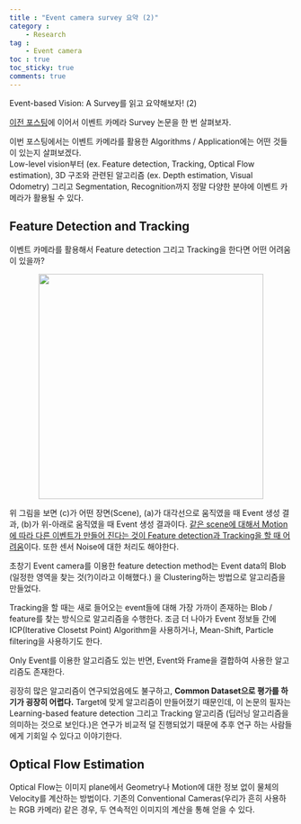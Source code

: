 ```yaml
---
title : "Event camera survey 요약 (2)"
category :
    - Research
tag :
    - Event camera
toc : true
toc_sticky: true
comments: true
---
```


Event-based Vision: A Survey를 읽고 요약해보자! (2)  

[이전 포스팅](https://taeyoung96.github.io/research/EventSurvey/)에 이어서 이벤트 카메라 Survey 논문을 한 번 살펴보자.  

이번 포스팅에서는 이벤트 카메라를 활용한 Algorithms / Application에는 어떤 것들이 있는지 살펴보겠다.  
Low-level vision부터 (ex. Feature detection, Tracking, Optical Flow estimation), 3D 구조와 관련된 알고리즘 (ex. Depth estimation, Visual Odometry) 그리고 Segmentation, Recognition까지 정말 다양한 분야에 이벤트 카메라가 활용될 수 있다.  

## Feature Detection and Tracking  

이벤트 카메라를 활용해서 Feature detection 그리고 Tracking을 한다면 어떤 어려움이 있을까?  

<p align="center"><img src="https://user-images.githubusercontent.com/41863759/125287051-70db1d00-e357-11eb-9cdf-c5475654a609.png" width = "400" ></p>  

위 그림을 보면 (c)가 어떤 장면(Scene), (a)가 대각선으로 움직였을 때 Event 생성 결과, (b)가 위-아래로 움직였을 때 Event 생성 결과이다. <u>같은 scene에 대해서 Motion에 따라 다른 이벤트가 만들어 진다는 것이 Feature detection과 Tracking을 할 때 어려움</u>이다. 또한 센서 Noise에 대한 처리도 해야한다.  

초창기 Event camera를 이용한 feature detection method는 Event data의 Blob (일정한 영역을 찾는 것(?)이라고 이해했다.) 을 Clustering하는 방법으로 알고리즘을 만들었다.  

Tracking을 할 때는 새로 들어오는 event들에 대해 가장 가까이 존재하는 Blob / feature를 찾는 방식으로 알고리즘을 수행한다. 조금 더 나아가 Event 정보들 간에 ICP(Iterative Closetst Point) Algorithm을 사용하거나, Mean-Shift, Particle filtering을 사용하기도 한다.  

Only Event를 이용한 알고리즘도 있는 반면, Event와 Frame을 결합하여 사용한 알고리즘도 존재한다.  

굉장히 많은 알고리즘이 연구되었음에도 불구하고, **Common Dataset으로 평가를 하기가 굉장히 어렵다.** Target에 맞게 알고리즘이 만들어졌기 때문인데, 이 논문의 필자는 Learning-based feature detection 그리고 Tracking 알고리즘 (딥러닝 알고리즘을 의미하는 것으로 보인다.)은 연구가 비교적 덜 진행되었기 때문에 추후 연구 하는 사람들에게 기회일 수 있다고 이야기한다.  

## Optical Flow Estimation  

Optical Flow는 이미지 plane에서 Geometry나 Motion에 대한 정보 없이 물체의 Velocity를 계산하는 방법이다. 기존의 Conventional Cameras(우리가 흔히 사용하는 RGB 카메라) 같은 경우, 두 연속적인 이미지의 계산을 통해 얻을 수 있다.


